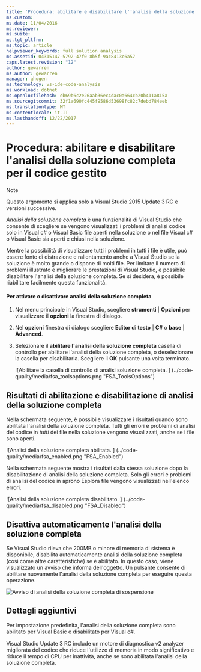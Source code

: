 ```yaml
---
title: 'Procedura: abilitare e disabilitare l''analisi della soluzione completa per il codice gestito | Documenti Microsoft'
ms.custom: 
ms.date: 11/04/2016
ms.reviewer: 
ms.suite: 
ms.tgt_pltfrm: 
ms.topic: article
helpviewer_keywords: full solution analysis
ms.assetid: 04315147-5792-47f0-8b5f-9ac8413c6a57
caps.latest.revision: "12"
author: gewarren
ms.author: gewarren
manager: ghogen
ms.technology: vs-ide-code-analysis
ms.workload: dotnet
ms.openlocfilehash: eb69b6c2e26aab36ec4dac0a664cb20b411a815a
ms.sourcegitcommit: 32f1a690fc445f9586d53698fc82c7debd784eeb
ms.translationtype: MT
ms.contentlocale: it-IT
ms.lasthandoff: 12/22/2017
---
```

# <a name="how-to-enable-and-disable-full-solution-analysis-for-managed-code"></a>Procedura: abilitare e disabilitare l'analisi della soluzione completa per il codice gestito
> [!NOTE]
>  Questo argomento si applica solo a Visual Studio 2015 Update 3 RC e versioni successive.  
  
 *Analisi della soluzione completa* è una funzionalità di Visual Studio che consente di scegliere se vengono visualizzati i problemi di analisi codice solo in Visual c# o Visual Basic file aperti nella soluzione o nel file Visual c# o Visual Basic sia aperti e chiusi nella soluzione.  
  
 Mentre la possibilità di visualizzare tutti i problemi in tutti i file è utile, può essere fonte di distrazione e rallentamento anche a Visual Studio se la soluzione è molto grande o dispone di molti file.  Per limitare il numero di problemi illustrato e migliorare le prestazioni di Visual Studio, è possibile disabilitare l'analisi della soluzione completa. Se si desidera, è possibile riabilitare facilmente questa funzionalità.  
  
#### <a name="to-toggle-full-solution-analysis"></a>Per attivare o disattivare analisi della soluzione completa  
  
1.  Nel menu principale in Visual Studio, scegliere **strumenti** &#124; **Opzioni** per visualizzare il **opzioni** la finestra di dialogo.  
  
2.  Nel **opzioni** finestra di dialogo scegliere **Editor di testo** &#124; **C#** o **base** &#124; **Advanced**.  
  
3.  Selezionare il **abilitare l'analisi della soluzione completa** casella di controllo per abilitare l'analisi della soluzione completa, o deselezionare la casella per disabilitarla. Scegliere il **OK** pulsante una volta terminato.  
  
     ![Abilitare la casella di controllo di analisi soluzione completa. ] (../code-quality/media/fsa_toolsoptions.png "FSA_ToolsOptions")  
  
## <a name="results-of-enabling-and-disabling-full-solution-analysis"></a>Risultati di abilitazione e disabilitazione di analisi della soluzione completa  
 Nella schermata seguente, è possibile visualizzare i risultati quando sono abilitata l'analisi della soluzione completa. Tutti gli errori e problemi di analisi del codice in *tutti* dei file nella soluzione vengono visualizzati, anche se i file sono aperti.  
  
 ![Analisi della soluzione completa abilitata. ] (../code-quality/media/fsa_enabled.png "FSA_Enabled")  
  
 Nella schermata seguente mostra i risultati dalla stessa soluzione dopo la disabilitazione di analisi della soluzione completa. Solo gli errori e problemi di analisi del codice in aprono Esplora file vengono visualizzati nell'elenco errori.  
  
 ![Analisi della soluzione completa disabilitato. ] (../code-quality/media/fsa_disabled.png "FSA_Disabled")  
  
## <a name="automatically-disabling-full-solution-analysis"></a>Disattiva automaticamente l'analisi della soluzione completa  
 Se Visual Studio rileva che 200MB o minore di memoria di sistema è disponibile, disabilita automaticamente analisi della soluzione completa (così come altre caratteristiche) se è abilitato. In questo caso, viene visualizzato un avviso che informa dell'oggetto. Un pulsante consente di abilitare nuovamente l'analisi della soluzione completa per eseguire questa operazione.  
  
 ![Avviso di analisi della soluzione completa di sospensione](../code-quality/media/fsa_alert.png "FSA_Alert")  
  
## <a name="additional-details"></a>Dettagli aggiuntivi  
 Per impostazione predefinita, l'analisi della soluzione completa sono abilitato per Visual Basic e disabilitato per Visual c#.  
  
 Visual Studio Update 3 RC include un motore di diagnostica v2 analyzer migliorata del codice che riduce l'utilizzo di memoria in modo significativo e riduce il tempo di CPU per inattività, anche se sono abilitata l'analisi della soluzione completa.